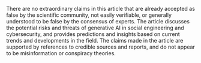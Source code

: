 There are no extraordinary claims in this article that are already accepted as false by the scientific community, not easily verifiable, or generally understood to be false by the consensus of experts. The article discusses the potential risks and threats of generative AI in social engineering and cybersecurity, and provides predictions and insights based on current trends and developments in the field. The claims made in the article are supported by references to credible sources and reports, and do not appear to be misinformation or conspiracy theories.
